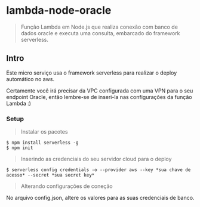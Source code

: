 

# lambda-node-oracle

> Função Lambda em Node.js que realiza conexão com banco de dados oracle e executa uma consulta, embarcado do framework serverless.


## Intro

Este micro serviço usa o framework serverless para realizar o deploy automático no aws.

Certamente você irá precisar da VPC configurada com uma VPN para o seu endpoint Oracle, então lembre-se de inseri-la nas configurações da função Lambda :)


### Setup

> Instalar os pacotes

```shell
$ npm install serverless -g
$ npm init
```
> Inserindo as credenciais do seu servidor cloud para o deploy

```shell
$ serverless config credentials -o --provider aws --key *sua chave de acesso* --secret *sua secret key*

```
> Alterando configurações de coneção

No arquivo config.json, altere os valores para as suas credenciais de banco.
